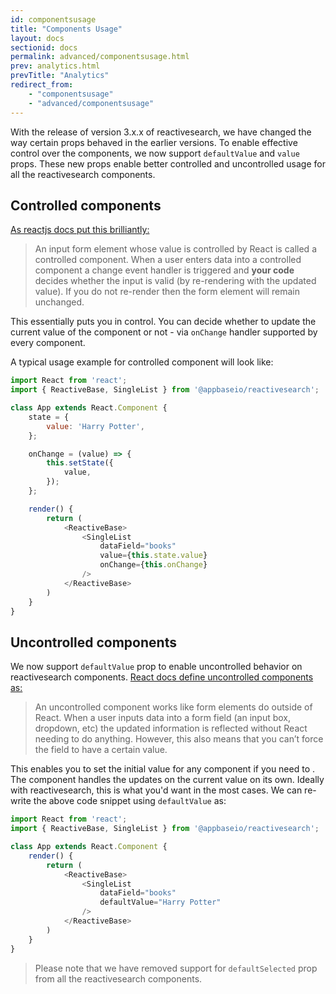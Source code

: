```yaml
---
id: componentsusage
title: "Components Usage"
layout: docs
sectionid: docs
permalink: advanced/componentsusage.html
prev: analytics.html
prevTitle: "Analytics"
redirect_from:
    - "componentsusage"
    - "advanced/componentsusage"
---
```



With the release of version 3.x.x of reactivesearch, we have changed the way certain props behaved in the earlier versions. To enable effective control over the components, we now support `defaultValue` and `value` props. These new props enable better controlled and uncontrolled usage for all the reactivesearch components.

## Controlled components

[As reactjs docs put this brilliantly:](https://reactjs.org/docs/glossary.html#controlled-vs-uncontrolled-components)

> An input form element whose value is controlled by React is called a controlled component. When a user enters data into a controlled component a change event handler is triggered and **your code** decides whether the input is valid (by re-rendering with the updated value). If you do not re-render then the form element will remain unchanged.

This essentially puts you in control. You can decide whether to update the current value of the component or not - via `onChange` handler supported by every component.

A typical usage example for controlled component will look like:

```js
import React from 'react';
import { ReactiveBase, SingleList } from '@appbaseio/reactivesearch';

class App extends React.Component {
    state = {
        value: 'Harry Potter',
    };

    onChange = (value) => {
        this.setState({
            value,
        });
    };

    render() {
        return (
            <ReactiveBase>
                <SingleList
                    dataField="books"
                    value={this.state.value}
                    onChange={this.onChange}
                />
            </ReactiveBase>
        )
    }
}
```

## Uncontrolled components

We now support `defaultValue` prop to enable uncontrolled behavior on reactivesearch components. [React docs define uncontrolled components as:](https://reactjs.org/docs/glossary.html#controlled-vs-uncontrolled-components)

> An uncontrolled component works like form elements do outside of React. When a user inputs data into a form field (an input box, dropdown, etc) the updated information is reflected without React needing to do anything. However, this also means that you can’t force the field to have a certain value.

This enables you to set the initial value for any component if you need to . The component handles the updates on the current value on its own. Ideally with reactivesearch, this is what you'd want in the most cases. We can re-write the above code snippet using `defaultValue` as:

```js
import React from 'react';
import { ReactiveBase, SingleList } from '@appbaseio/reactivesearch';

class App extends React.Component {
    render() {
        return (
            <ReactiveBase>
                <SingleList
                    dataField="books"
                    defaultValue="Harry Potter"
                />
            </ReactiveBase>
        )
    }
}
```

> Please note that we have removed support for `defaultSelected` prop from all the reactivesearch components.